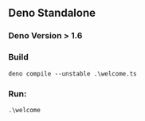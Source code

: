 ## Deno Standalone


### Deno Version > 1.6


### Build
```deno
deno compile --unstable .\welcome.ts 
```

### Run:
```deno
.\welcome
```

